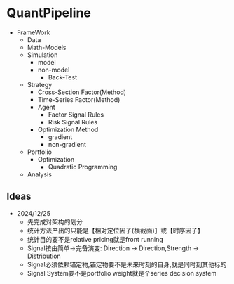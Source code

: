 # QuantPipeline

* FrameWork  
  * Data
  * Math-Models
  * Simulation
    * model
    * non-model
      * Back-Test
  * Strategy
    * Cross-Section Factor(Method)
    * Time-Series Factor(Method)
    * Agent
      * Factor Signal Rules
      * Risk Signal Rules
    * Optimization Method
      * gradient
      * non-gradient
  * Portfolio
    * Optimization
      * Quadratic Programming
  * Analysis


## Ideas
- 2024/12/25
  - 先完成对架构的划分
  - 统计方法产出的只能是【相对定位因子(横截面)】或【时序因子】
  - 统计目的要不是relative pricing就是front running
  - Signal按由简单->完备演变: Direction -> Direction,Strength -> Distribution
  - Signal必须依赖锚定物,锚定物要不是未来时刻的自身,就是同时刻其他标的
  - Signal System要不是portfolio weight就是个series decision system
